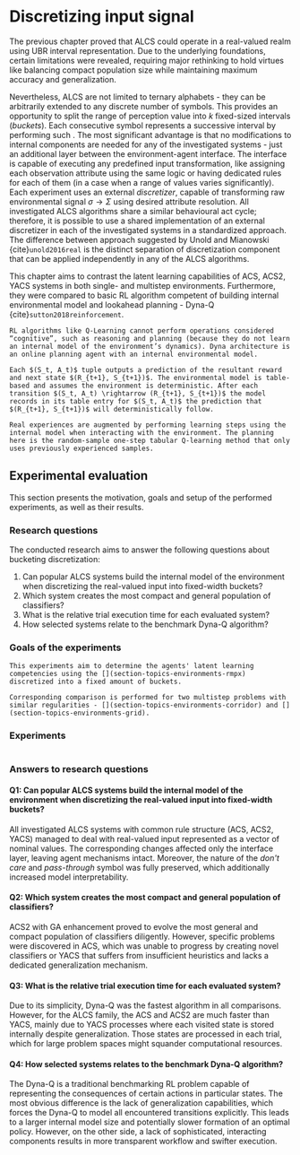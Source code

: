 # Discretizing input signal
The previous chapter proved that ALCS could operate in a real-valued realm using UBR interval representation. Due to the underlying foundations, certain limitations were revealed, requiring major rethinking to hold virtues like balancing compact population size while maintaining maximum accuracy and generalization.

Nevertheless, ALCS are not limited to ternary alphabets - they can be arbitrarily extended to any discrete number of symbols. This provides an opportunity to split the range of perception value into $k$ fixed-sized intervals (_buckets_). Each consecutive symbol represents a successive interval by performing such [](section-topics-real-discretization). The most significant advantage is that no modifications to internal components are needed for any of the investigated systems - just an additional layer between the environment-agent interface. The interface is capable of executing any predefined input transformation, like assigning each observation attribute using the same logic or having dedicated rules for each of them (in a case when a range of values varies significantly). Each experiment uses an external _discretizer_, capable of transforming raw environmental signal $\sigma \rightarrow \Sigma$ using desired attribute resolution. All investigated ALCS algorithms share a similar behavioural act cycle; therefore, it is possible to use a shared implementation of an external discretizer in each of the investigated systems in a standardized approach. The difference between approach suggested by Unold and Mianowski {cite}`unold2016real` is the distinct separation of discretization component that can be applied independently in any of the ALCS algorithms.

This chapter aims to contrast the latent learning capabilities of ACS, ACS2, YACS systems in both single- and multistep environments. Furthermore, they were compared to basic RL algorithm competent of building internal environmental model and lookahead planning - Dyna-Q {cite}`sutton2018reinforcement`.

```{admonition} Dyna Architecture
RL algorithms like Q-Learning cannot perform operations considered “cognitive”, such as reasoning and planning (because they do not learn an internal model of the environment’s dynamics). Dyna architecture is an online planning agent with an internal environmental model.

Each $(S_t, A_t)$ tuple outputs a prediction of the resultant reward and next state $(R_{t+1}, S_{t+1})$. The environmental model is table-based and assumes the environment is deterministic. After each transition $(S_t, A_t) \rightarrow (R_{t+1}, S_{t+1})$ the model records in its table entry for $(S_t, A_t)$ the prediction that $(R_{t+1}, S_{t+1})$ will deterministically follow.

Real experiences are augmented by performing learning steps using the internal model when interacting with the environment. The planning here is the random-sample one-step tabular Q-learning method that only uses previously experienced samples.
```

## Experimental evaluation
This section presents the motivation, goals and setup of the performed experiments, as well as their results.

### Research questions
The conducted research aims to answer the following questions about bucketing discretization:

1. Can popular ALCS systems build the internal model of the environment when discretizing the real-valued input into fixed-width buckets?
2. Which system creates the most compact and general population of classifiers?
3. What is the relative trial execution time for each evaluated system?
4. How selected systems relate to the benchmark Dyna-Q algorithm?

### Goals of the experiments
```{admonition} _Experiment 3 - Single-step environment performance_
This experiments aim to determine the agents' latent learning competencies using the [](section-topics-environments-rmpx) discretized into a fixed amount of buckets.
```

```{admonition} _Experiment 4 - Multiple-step environments performance_
Corresponding comparison is performed for two multistep problems with similar regularities - [](section-topics-environments-corridor) and [](section-topics-environments-grid).
```

### Experiments

```{tableofcontents}
```

### Answers to research questions
#### Q1: Can popular ALCS systems build the internal model of the environment when discretizing the real-valued input into fixed-width buckets?
All investigated ALCS systems with common rule structure (ACS, ACS2, YACS) managed to deal with real-valued input represented as a vector of nominal values. The corresponding changes affected only the interface layer, leaving agent mechanisms intact. Moreover, the nature of the _don't care_ and _pass-through_ symbol was fully preserved, which additionally increased model interpretability.  

#### Q2: Which system creates the most compact and general population of classifiers?
ACS2 with GA enhancement proved to evolve the most general and compact population of classifiers diligently. However, specific problems were discovered in ACS, which was unable to progress by creating novel classifiers or YACS that suffers from insufficient heuristics and lacks a dedicated generalization mechanism. 

#### Q3: What is the relative trial execution time for each evaluated system?
Due to its simplicity, Dyna-Q was the fastest algorithm in all comparisons. However, for the ALCS family, the ACS and ACS2 are much faster than YACS, mainly due to YACS processes where each visited state is stored internally despite generalization. Those states are processed in each trial, which for large problem spaces might squander computational resources. 

#### Q4: How selected systems relates to the benchmark Dyna-Q algorithm?
The Dyna-Q is a traditional benchmarking RL problem capable of representing the consequences of certain actions in particular states. The most obvious difference is the lack of generalization capabilities, which forces the Dyna-Q to model all encountered transitions explicitly. This leads to a larger internal model size and potentially slower formation of an optimal policy. However, on the other side, a lack of sophisticated, interacting components results in more transparent workflow and swifter execution.